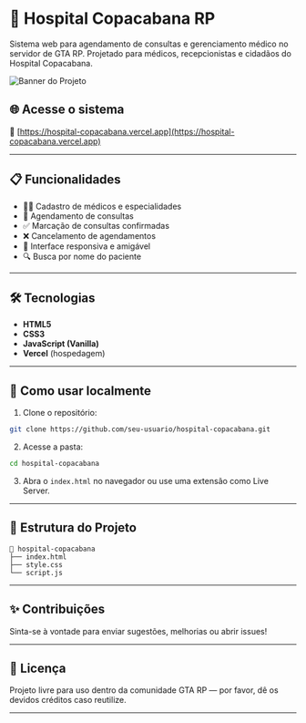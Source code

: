 # 🏥 Hospital Copacabana RP

Sistema web para agendamento de consultas e gerenciamento médico no servidor de GTA RP. Projetado para médicos, recepcionistas e cidadãos do Hospital Copacabana.

![Banner do Projeto](https://vercel.com/og-image?title=Hospital%20Copacabana%20RP&description=Sistema%20de%20agendamento%20m%C3%A9dico%20para%20GTA%20RP)

## 🌐 Acesse o sistema
🔗 [https://hospital-copacabana.vercel.app](https://hospital-copacabana.vercel.app)

---

## 📋 Funcionalidades

- 👨‍⚕️ Cadastro de médicos e especialidades
- 📆 Agendamento de consultas
- ✅ Marcação de consultas confirmadas
- ❌ Cancelamento de agendamentos
- 📱 Interface responsiva e amigável
- 🔍 Busca por nome do paciente

---

## 🛠 Tecnologias

- **HTML5**
- **CSS3**
- **JavaScript (Vanilla)**
- **Vercel** (hospedagem)

---

## 🚀 Como usar localmente

1. Clone o repositório:
```bash
git clone https://github.com/seu-usuario/hospital-copacabana.git
```

2. Acesse a pasta:
```bash
cd hospital-copacabana
```

3. Abra o `index.html` no navegador ou use uma extensão como Live Server.

---

## 📁 Estrutura do Projeto

```
📁 hospital-copacabana
├── index.html
├── style.css
└── script.js
```

---

## ✨ Contribuições

Sinta-se à vontade para enviar sugestões, melhorias ou abrir issues!

---

## 📄 Licença

Projeto livre para uso dentro da comunidade GTA RP — por favor, dê os devidos créditos caso reutilize.

---
